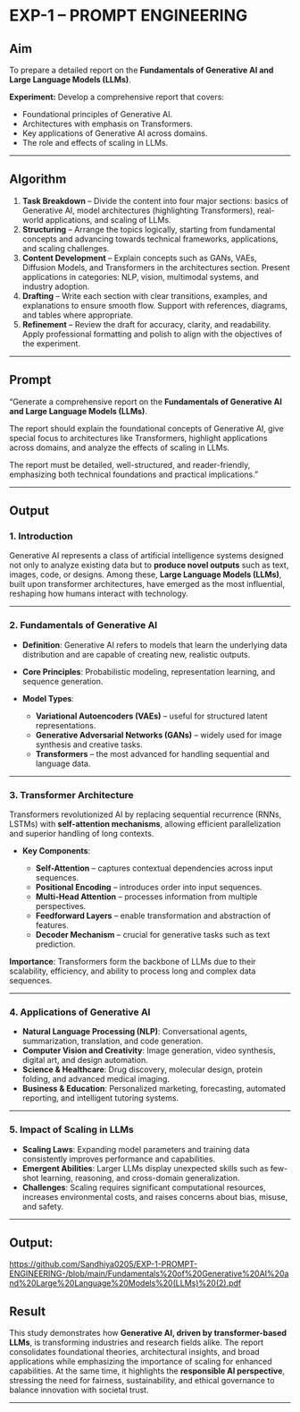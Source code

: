 
# EXP-1 – PROMPT ENGINEERING

## Aim

To prepare a detailed report on the **Fundamentals of Generative AI and Large Language Models (LLMs)**.

**Experiment:** Develop a comprehensive report that covers:

* Foundational principles of Generative AI.
* Architectures with emphasis on Transformers.
* Key applications of Generative AI across domains.
* The role and effects of scaling in LLMs.

---

## Algorithm

1. **Task Breakdown** – Divide the content into four major sections: basics of Generative AI, model architectures (highlighting Transformers), real-world applications, and scaling of LLMs.
2. **Structuring** – Arrange the topics logically, starting from fundamental concepts and advancing towards technical frameworks, applications, and scaling challenges.
3. **Content Development** – Explain concepts such as GANs, VAEs, Diffusion Models, and Transformers in the architectures section. Present applications in categories: NLP, vision, multimodal systems, and industry adoption.
4. **Drafting** – Write each section with clear transitions, examples, and explanations to ensure smooth flow. Support with references, diagrams, and tables where appropriate.
5. **Refinement** – Review the draft for accuracy, clarity, and readability. Apply professional formatting and polish to align with the objectives of the experiment.

---

## Prompt

“Generate a comprehensive report on the **Fundamentals of Generative AI and Large Language Models (LLMs)**.

The report should explain the foundational concepts of Generative AI, give special focus to architectures like Transformers, highlight applications across domains, and analyze the effects of scaling in LLMs.

The report must be detailed, well-structured, and reader-friendly, emphasizing both technical foundations and practical implications.”

---

## Output

### 1. Introduction

Generative AI represents a class of artificial intelligence systems designed not only to analyze existing data but to **produce novel outputs** such as text, images, code, or designs. Among these, **Large Language Models (LLMs)**, built upon transformer architectures, have emerged as the most influential, reshaping how humans interact with technology.

---

### 2. Fundamentals of Generative AI

* **Definition**: Generative AI refers to models that learn the underlying data distribution and are capable of creating new, realistic outputs.
* **Core Principles**: Probabilistic modeling, representation learning, and sequence generation.
* **Model Types**:

  * **Variational Autoencoders (VAEs)** – useful for structured latent representations.
  * **Generative Adversarial Networks (GANs)** – widely used for image synthesis and creative tasks.
  * **Transformers** – the most advanced for handling sequential and language data.

---

### 3. Transformer Architecture

Transformers revolutionized AI by replacing sequential recurrence (RNNs, LSTMs) with **self-attention mechanisms**, allowing efficient parallelization and superior handling of long contexts.

* **Key Components**:

  * **Self-Attention** – captures contextual dependencies across input sequences.
  * **Positional Encoding** – introduces order into input sequences.
  * **Multi-Head Attention** – processes information from multiple perspectives.
  * **Feedforward Layers** – enable transformation and abstraction of features.
  * **Decoder Mechanism** – crucial for generative tasks such as text prediction.

**Importance**: Transformers form the backbone of LLMs due to their scalability, efficiency, and ability to process long and complex data sequences.

---

### 4. Applications of Generative AI

* **Natural Language Processing (NLP)**: Conversational agents, summarization, translation, and code generation.
* **Computer Vision and Creativity**: Image generation, video synthesis, digital art, and design automation.
* **Science & Healthcare**: Drug discovery, molecular design, protein folding, and advanced medical imaging.
* **Business & Education**: Personalized marketing, forecasting, automated reporting, and intelligent tutoring systems.

---

### 5. Impact of Scaling in LLMs

* **Scaling Laws**: Expanding model parameters and training data consistently improves performance and capabilities.
* **Emergent Abilities**: Larger LLMs display unexpected skills such as few-shot learning, reasoning, and cross-domain generalization.
* **Challenges**: Scaling requires significant computational resources, increases environmental costs, and raises concerns about bias, misuse, and safety.

---
## Output:
https://github.com/Sandhiya0205/EXP-1-PROMPT-ENGINEERING-/blob/main/Fundamentals%20of%20Generative%20AI%20and%20Large%20Language%20Models%20(LLMs)%20(2).pdf


## Result

This study demonstrates how **Generative AI, driven by transformer-based LLMs**, is transforming industries and research fields alike. The report consolidates foundational theories, architectural insights, and broad applications while emphasizing the importance of scaling for enhanced capabilities. At the same time, it highlights the **responsible AI perspective**, stressing the need for fairness, sustainability, and ethical governance to balance innovation with societal trust.

---
